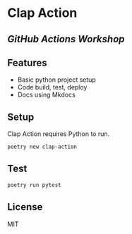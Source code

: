 # Clap Action
## _GitHub Actions Workshop_
## Features

- Basic python project setup
- Code build, test, deploy
- Docs using Mkdocs

## Setup

Clap Action requires Python to run.

```sh
poetry new clap-action
```

## Test

```sh
poetry run pytest
```


## License

MIT

   [git-repo-url]: <https://github.com/nawinto99/clap-action.git>
   [naveen thurimerla]: <https://github.com/nawinto99>
 
